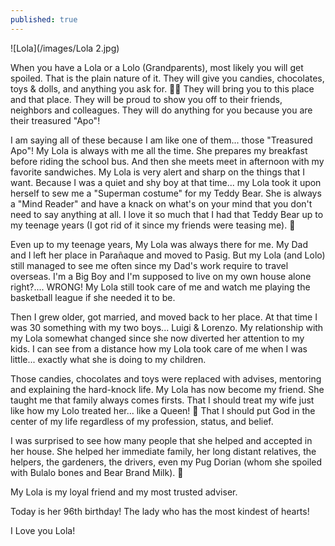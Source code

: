 ```yaml
---
published: true
---
```

![Lola](/images/Lola 2.jpg)

 When you have a Lola or a Lolo (Grandparents), most likely you will get spoiled. That is the plain nature of it.
They will give you candies, chocolates, toys & dolls, and anything you ask for. 🍬🍫
They will bring you to this place and that place. They will be proud to show you off to their friends, neighbors and colleagues.
They will do anything for you because you are their treasured "Apo"!

I am saying all of these because I am like one of them... those "Treasured Apo"!
My Lola is always with me all the time. She prepares my breakfast before riding the school bus. And then she meets meet in afternoon with my favorite sandwiches.
My Lola is very alert and sharp on the things that I want. Because I was a quiet and shy boy at that time... my Lola took it upon herself to sew me a "Superman costume" for my Teddy Bear. She is always a "Mind Reader" and have a knack on what's on your mind that you don't need to say anything at all.
I love it so much that I had that Teddy Bear up to my teenage years (I got rid of it since my friends were teasing me). 🐻

Even up to my teenage years, My Lola was always there for me. My Dad and I left her place in Parañaque and moved to Pasig. But my Lola (and Lolo) still managed to see me often since my Dad's work require to travel overseas.
I'm a Big Boy and I'm supposed to live on my own house alone right?....
WRONG! My Lola still took care of me and watch me playing the basketball league if she needed it to be.

Then I grew older, got married, and moved back to her place. At that time I was 30 something with my two boys... Luigi & Lorenzo.
My relationship with my Lola somewhat changed since she now diverted her attention to my kids.
I can see from a distance how my Lola took care of me when I was little... exactly what she is doing to my children.

Those candies, chocolates and toys were replaced with advises, mentoring and explaining the hard-knock life.
My Lola has now become my friend. She taught me that family always comes firsts. That I should treat my wife just like how my Lolo treated her... like a Queen! 👑
That I should put God in the center of my life regardless of my profession, status, and belief.

I was surprised to see how many people that she helped and accepted in her house. She helped her immediate family, her long distant relatives, the helpers, the gardeners, the drivers, even my Pug Dorian (whom she spoiled with Bulalo bones and Bear Brand Milk). 🍼

My Lola is my loyal friend and my most trusted adviser.

Today is her 96th birthday! The lady who has the most kindest of hearts!

I Love you Lola!
